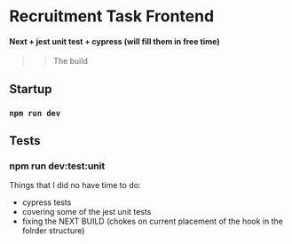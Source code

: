 # Recruitment Task Frontend
#### Next + jest unit test + cypress (will fill them in free time)

>> The build 

## Startup
### `npm run dev`

## Tests
### npm run dev:test:unit

Things that I did no have time to do: 
- cypress tests
- covering some of the jest unit tests
- fixing the NEXT BUILD (chokes on current placement of the hook in the folrder structure)
